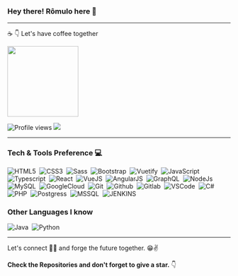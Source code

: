 ### Hey there! Rômulo here 👋

---

 ☕ 👇 Let's have coffee together
 
 <a href="https://www.buymeacoffee.com/roalvesrj"> <img width="160" src="https://img.shields.io/badge/-%E2%98%95%20Buy%20me%20a%20coffee-ffac00?style=flat"> </a>
 
![Profile views](https://gpvc.arturio.dev/roalvesrj)  <img src="https://img.shields.io/github/followers/Souravdey777?label=Follow&color=64acff" style=" float:left, margin-right:10px" />

---

### Tech & Tools Preference 💻

![HTML5](https://img.shields.io/badge/-HTML5-E34F26?style=flat&logo=html5&logoColor=white)&nbsp;
![CSS3](https://img.shields.io/badge/-CSS3-1572B6?style=flat&logo=css3&logoColor=white)&nbsp;
![Sass](https://img.shields.io/badge/-Sass-cc6699?style=flat&logo=sass&logoColor=white)&nbsp;
![Bootstrap](https://img.shields.io/badge/-Bootstrap-563D7C?style=flat&logo=bootstrap&logoColor=white)&nbsp;
![Vuetify](https://img.shields.io/badge/-Vuetify-164f8e?style=flat&logo=Vuetify&logoColor=white)&nbsp;
![JavaScript](https://img.shields.io/badge/-JavaScript-eed718?style=flat&logo=javascript&logoColor=white)&nbsp;
![Typescript](https://img.shields.io/badge/-Typescript-3178C6?style=flat&logo=typescript&logoColor=white)&nbsp;
![React](https://img.shields.io/badge/-React%20JS-000000?style=flat&logo=react&logoColor=00c8ff)&nbsp;
![VueJS](https://img.shields.io/badge/-Vue%20JS-fff?style=flat&logo=vue.js&logoColor=000)&nbsp;
![AngularJS](https://img.shields.io/badge/-Angular%20JS-de0032?style=flat&logo=AngularJS&logoColor=000)&nbsp;
![GraphQL](https://img.shields.io/badge/-GraphQL-e535ab?style=flat&logo=graphql&logoColor=white)&nbsp;
![NodeJs](https://img.shields.io/badge/-Node%20JS-3C873A?style=flat&logo=Node.js&logoColor=white)&nbsp;
![MySQL](https://img.shields.io/badge/-MySQL-F29111?style=flat&logo=mysql&logoColor=white)&nbsp;
![GoogleCloud](http://img.shields.io/badge/-Google%20Cloud%20Platform-4285F4?style=flat&logo=google%20cloud&logoColor=white)&nbsp;
![Git](http://img.shields.io/badge/-Git-F1502F?style=flat&logo=git&logoColor=white)&nbsp;
![Github](http://img.shields.io/badge/-Github-000000?style=flat&logo=github&logoColor=white)&nbsp;
![Gitlab](http://img.shields.io/badge/-GitLab-e24329?style=flat&logo=gitLab&logoColor=white)&nbsp;
![VSCode](http://img.shields.io/badge/-VS%20Code-007ACC?style=flat&logo=visual%20studio%20code&logoColor=white)&nbsp;
![C#](https://img.shields.io/badge/-CSharp-565656?style=flat&logo=C%20Sharp&logoColor=white)&nbsp;
![PHP](https://img.shields.io/badge/-PHP-8993be?style=flat&logo=PHP&logoColor=white)&nbsp;
![Postgress](https://img.shields.io/badge/-Postgre%20SQL-336791?style=flat&logo=PostgreSQL&logoColor=white)&nbsp;
![MSSQL](https://img.shields.io/badge/-SQL%20Server-a91d22?style=flat&logo=microsoftsqlserver&logoColor=white)&nbsp;
![JENKINS](https://img.shields.io/badge/-Jenkins-d33833?style=flat&logo=Jenkins&logoColor=white)&nbsp;

### Other Languages I know
![Java](http://img.shields.io/badge/-Java-F89820?style=flat&logo=java&logoColor=white)&nbsp;
![Python](https://img.shields.io/badge/-Python-black?style=flat&logo=python&logoColor=white)&nbsp;

---

Let's connect 👨‍💻 and forge the future together. 😁✌ 

**Check the Repositories and don't forget to give a star.** 👇

